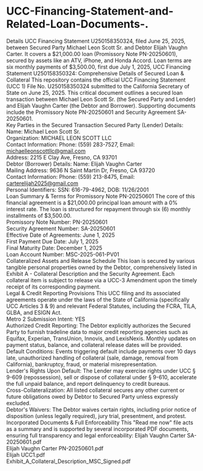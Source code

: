 # UCC-Financing-Statement-and-Related-Loan-Documents-.
Details UCC Financing Statement U250158350324, filed June 25, 2025, between Secured Party Michael Leon Scott Sr. and Debtor Elijah Vaughn Carter. It covers a $21,000.00 loan (Promissory Note PN-20250601), secured by assets like an ATV, iPhone, and Honda Accord. Loan terms are six monthly payments of $3,500.00, first due July 1, 2025, 
UCC Financing Statement U250158350324: 
Comprehensive Details of Secured Loan & Collateral
This repository contains the official UCC Financing Statement (UCC 1) File No. U250158350324 submitted to the California Secretary of State on June 25, 2025. This critical document outlines a secured loan transaction between Michael Leon Scott Sr. (the Secured Party and Lender) and Elijah Vaughn Carter (the Debtor and Borrower). Supporting documents include the Promissory Note PN-20250601 and Security Agreement SA-20250601.  
Key Parties in the Secured Transaction
Secured Party (Lender) Details:
Name: Michael Leon Scott Sr.  
Organization: MICHAEL LEON SCOTT LLC  
Contact Information: Phone: (559) 283-7527, Email: michaelleonscottllc@gmail.com  
Address: 2215 E Clay Ave, Fresno, CA 93701  
Debtor (Borrower) Details:
Name: Elijah Vaughn Carter  
Mailing Address: 9636 N Saint Martin Dr, Fresno, CA 93720  
Contact Information: Phone: (559) 213-8475, Email: carterelijah2025@gmail.com  
Personal Identifiers: SSN: 616-79-4962, DOB: 11/26/2001  
Loan Summary & Terms for Promissory Note PN-20250601
The core of this financial agreement is a $21,000.00 principal loan amount with a 0% interest rate. The loan is structured for repayment through six (6) monthly installments of $3,500.00.  
Promissory Note Number: PN-20250601  
Security Agreement Number: SA-20250601  
Effective Date of Agreements: June 1, 2025  
First Payment Due Date: July 1, 2025  
Final Maturity Date: December 1, 2025  
Loan Account Number: MSC-2025-061-PV01  
Collateralized Assets and Release Schedule
This loan is secured by various tangible personal properties owned by the Debtor, comprehensively listed in Exhibit A - Collateral Description and the Security Agreement. Each collateral item is subject to release via a UCC-3 Amendment upon the timely receipt of its corresponding payment.  
Legal & Credit Reporting Provisions
This UCC filing and its associated agreements operate under the laws of the State of California (specifically UCC Articles 3 & 9) and relevant Federal Statutes, including the FCRA, TILA, GLBA, and ESIGN Act.  
Metro 2 Submission Intent: YES  
Authorized Credit Reporting: The Debtor explicitly authorizes the Secured Party to furnish tradeline data to major credit reporting agencies such as Equifax, Experian, TransUnion, Innovis, and LexisNexis. Monthly updates on payment status, balance, and collateral release dates will be provided.  
Default Conditions: Events triggering default include payments over 10 days late, unauthorized handling of collateral (sale, damage, removal from California), bankruptcy, fraud, or material misrepresentation.  
Lender's Rights Upon Default: The Lender may exercise rights under UCC § 9-609 (repossession), sell or dispose of collateral under § 9-610, accelerate the full unpaid balance, and report delinquency to credit bureaus.  
Cross-Collateralization: All listed collateral secures any other current or future obligations owed by Debtor to Secured Party unless expressly excluded.  
Debtor's Waivers: The Debtor waives certain rights, including prior notice of disposition (unless legally required), jury trial, presentment, and protest.  
Incorporated Documents & Full Enforceability
This "Read me now" file acts as a summary and is supported by several incorporated PDF documents, ensuring full transparency and legal enforceability:
Elijah Vaughn Carter SA-20250601.pdf  
Elijah Vaughn Carter PN-20250601.pdf  
Elijah UCC1.pdf  
Exhibit_A_Collateral_Description_MSC_Signed.pdf  
